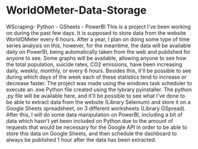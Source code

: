 # WorldOMeter-Data-Storage
WScraping- Python - GSheets - PowerBI
This is a project I've been working on during the past few days. It is supposed to store data from the website WorldOMeter every 6 hours. After a year, I plan on doing some type of time series analysis on this, however, for the meantime, the data will be available daily on PowerBI, being automatically taken from the web and published for anyone to see. Some graphs will be available, allowing anyone to see how the total population, suicide rates, CO2 emissions, have been increasing daily, weekly, monthly, or every 6 hours. Besides this, it'll be possible to see during which days of the week each of these statistics tend to increase or decrease faster.
The project was made using the windows task scheduler to execute an .exe Python file created using the lybrary pyinstaller. The python .py file will be available here, and it'll be possible to see what I've done to be able to extract data from the website (Library Selenium) and store it on a Google Sheets spreadsheet, on 3 different worksheets (Library GSpread). After this, I will do some data manipulation on PowerBI, including a bit of data which hasn't yet been included on Python due to the amount of requests that would be necessary for the Google API in order to be able to store this data on Google Sheets, and then schedule the dashboard to always be published 1 hour after the data has been extracted. 
